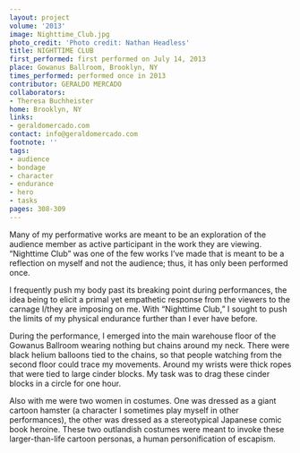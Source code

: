 ```yaml
---
layout: project
volume: '2013'
image: Nighttime_Club.jpg
photo_credit: 'Photo credit: Nathan Headless'
title: NIGHTTIME CLUB
first_performed: first performed on July 14, 2013
place: Gowanus Ballroom, Brooklyn, NY
times_performed: performed once in 2013
contributor: GERALDO MERCADO
collaborators:
- Theresa Buchheister
home: Brooklyn, NY
links:
- geraldomercado.com
contact: info@geraldomercado.com
footnote: ''
tags:
- audience
- bondage
- character
- endurance
- hero
- tasks
pages: 308-309
---
```


Many of my performative works are meant to be an exploration of the audience member as active participant in the work they are viewing. “Nighttime Club” was one of the few works I’ve made that is meant to be a reflection on myself and not the audience; thus, it has only been performed once.

I frequently push my body past its breaking point during performances, the idea being to elicit a primal yet empathetic response from the viewers to the carnage I/they are imposing on me. With “Nighttime Club,” I sought to push the limits of my physical endurance further than I ever have before.

During the performance, I emerged into the main warehouse floor of the Gowanus Ballroom wearing nothing but chains around my neck. There were black helium balloons tied to the chains, so that people watching from the second floor could trace my movements. Around my wrists were thick ropes that were tied to large cinder blocks. My task was to drag these cinder blocks in a circle for one hour.

Also with me were two women in costumes. One was dressed as a giant cartoon hamster (a character I sometimes play myself in other performances), the other was dressed as a stereotypical Japanese comic book heroine. These two outlandish costumes were meant to invoke these larger-than-life cartoon personas, a human personification of escapism.
